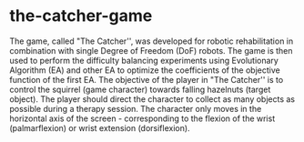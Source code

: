 # the-catcher-game
The game, called "The Catcher'', was developed for robotic rehabilitation in combination with single Degree of Freedom (DoF) robots. The game is then used to perform the difficulty balancing experiments using Evolutionary Algorithm (EA) and other EA to optimize the coefficients of the objective function of the first EA. The objective of the player in "The Catcher'' is to control the squirrel (game character) towards falling hazelnuts (target object). The player should direct the character to collect as many objects as possible during a therapy session. The character only moves in the horizontal axis of the screen - corresponding to the flexion of the wrist (palmarflexion) or wrist extension (dorsiflexion).

